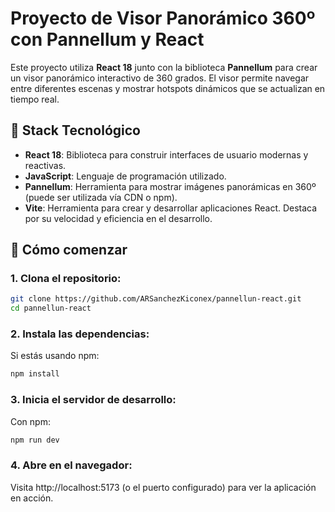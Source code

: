 # Proyecto de Visor Panorámico 360º con Pannellum y React

Este proyecto utiliza **React 18** junto con la biblioteca **Pannellum** para crear un visor panorámico interactivo de 360 grados. El visor permite navegar entre diferentes escenas y mostrar hotspots dinámicos que se actualizan en tiempo real.

## 🧱 **Stack Tecnológico**

- **React 18**: Biblioteca para construir interfaces de usuario modernas y reactivas.
- **JavaScript**: Lenguaje de programación utilizado.
- **Pannellum**: Herramienta para mostrar imágenes panorámicas en 360º (puede ser utilizada vía CDN o npm).
- **Vite**: Herramienta para crear y desarrollar aplicaciones React. Destaca por su velocidad y eficiencia en el desarrollo.

## 🚀 **Cómo comenzar**

### 1. **Clona el repositorio**:

```bash
git clone https://github.com/ARSanchezKiconex/pannellun-react.git
cd pannellun-react
```

### 2. **Instala las dependencias**:

Si estás usando npm:
```bash
npm install
```
### 3. **Inicia el servidor de desarrollo**:

Con npm:
```bash
npm run dev
```

### 4. **Abre en el navegador**:

Visita http://localhost:5173 (o el puerto configurado) para ver la aplicación en acción.


